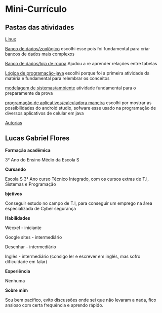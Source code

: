 
# Mini-Currículo

## Pastas das atividades
[Linux](Ferramentas-de-TI/)

[Banco de dados/zoológico](bancoDeDados/zoologico.sql) escolhi esse pois foi fundamental para criar bancos de dados mais complexos

[Banco de dados/loja de roupa](bancoDeDados/lojaDeRoupa.sql) Ajudou a re aprender relações entre tabelas

[Lógica de programação-java](lógica_computacional/) escolhi porque foi a primeira atividade da matéria e fundamental para relembrar os conceitos

[modelagem de sistemas/ambiente](modelagemDeSistemas/xexenia/) atividade fundamental para o preparamente da prova

[programação de aplicativos/calculadora maneira](programacaoDeApp/calculadora%20maneira/calculadoramaneira/) escolhi por mostrar as possibilidades do android studio, sofware esse usado na programação de diversos aplicativos de celular em java

[Autorias](autorias/)

## Lucas Gabriel Flores
<b> Formação acadêmica </b>

3° Ano do Ensino Médio da Escola S

<b>Cursando </b>

Escola S 3° Ano curso Técnico Integrado, com os cursos extras de T.I, Sistemas e Programação

<b>bjetivos </b>

Conseguir estudo no campo de T.I, para conseguir um emprego na área especializada de Cyber segurança

<b>Habilidades </b>

Wecxel - iniciante

Google sites - intermediário

Desenhar - intermediário

Inglês - intermediário (consigo ler e escrever em inglês, mas sofro dificuldade em falar)

<b>Experiência </b>

Nenhuma

<b>Sobre mim </b>

Sou bem pacífico, evito discussões onde sei que não levaram a nada, fico ansioso com certa frequência e aprendo rápido.
